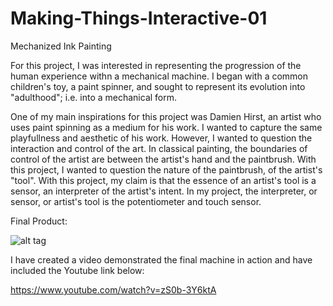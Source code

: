 # Making-Things-Interactive-01
Mechanized Ink Painting 

  For this project, I was interested in representing the progression of the human experience withn a mechanical machine. I began with a common children's toy, a paint spinner, and sought to represent its evolution into "adulthood"; i.e. into a mechanical form.

  One of my main inspirations for this project was Damien Hirst, an artist who uses paint spinning as a medium for his work. I wanted to capture the same playfullness and aesthetic of his work. However, I wanted to question the interaction and control of the art. In classical painting, the boundaries of control of the artist are between the artist's hand and the paintbrush. With this project, I wanted to question the nature of the paintbrush, of the artist's "tool". With this project, my claim is that the essence of an artist's tool is a sensor, an interpreter of the artist's intent. In my project, the interpreter, or sensor, or artist's tool is the potentiometer and touch sensor. 

Final Product: 

![alt tag](http://https://github.com/camibaumann/Making-Things-Interactive-01/blob/master/trial%20and%20final%20product%20images/img030.jpg)

I have created a video demonstrated the final machine in action and have included the Youtube link below: 

https://www.youtube.com/watch?v=zS0b-3Y6ktA

